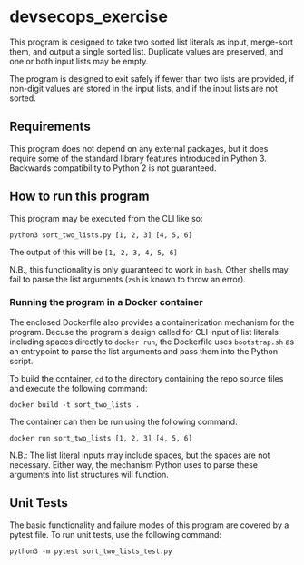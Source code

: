 # devsecops_exercise

This program is designed to take two sorted list literals as input, merge-sort them, and output a single sorted list. Duplicate values are preserved, and one or both input lists may be empty.

The program is designed to exit safely if fewer than two lists are provided, if non-digit values are stored in the input lists, and if the input lists are not sorted.

## Requirements

This program does not depend on any external packages, but it does require some of the standard library features introduced in Python 3. Backwards compatibility to Python 2 is not guaranteed.

## How to run this program

This program may be executed from the CLI like so:

`python3 sort_two_lists.py [1, 2, 3] [4, 5, 6]`

The output of this will be `[1, 2, 3, 4, 5, 6]`

N.B., this functionality is only guaranteed to work in `bash`. Other shells may fail to parse the list arguments (`zsh` is known to throw an error).

### Running the program in a Docker container

The enclosed Dockerfile also provides a containerization mechanism for the program. Becuse the program's design called for CLI input of list literals including spaces directly to `docker run`, the Dockerfile uses `bootstrap.sh` as an entrypoint to parse the list arguments and pass them into the Python script.

To build the container, `cd` to the directory containing the repo source files and execute the following command:

`docker build -t sort_two_lists .`

The container can then be run using the following command:

`docker run sort_two_lists [1, 2, 3] [4, 5, 6]`

N.B.: The list literal inputs may include spaces, but the spaces are not necessary. Either way, the mechanism Python uses to parse these arguments into list structures will function.

## Unit Tests

The basic functionality and failure modes of this program are covered by a pytest file. To run unit tests, use the following command:

`python3 -m pytest sort_two_lists_test.py`
